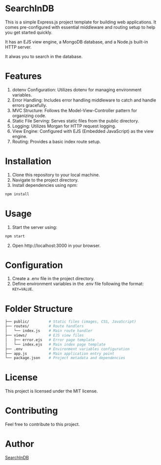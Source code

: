 # SearchInDB

This is a simple Express.js project template for building web applications. It comes pre-configured with essential middleware and routing setup to help you get started quickly.

It has an EJS view engine, a MongoDB database, and a Node.js built-in HTTP server.

It alwas you to search in the database.

# Features

1. dotenv Configuration: Utilizes dotenv for managing environment variables.
2. Error Handling: Includes error handling middleware to catch and handle errors gracefully.
3. MVC Structure: Follows the Model-View-Controller pattern for organizing code.
4. Static File Serving: Serves static files from the public directory.
5. Logging: Utilizes Morgan for HTTP request logging.
6. View Engine: Configured with EJS (Embedded JavaScript) as the view engine.
7. Routing: Provides a basic index route setup.

# Installation

1. Clone this repository to your local machine.
2. Navigate to the project directory.
3. Install dependencies using npm:

```bash
npm install
```

# Usage

1. Start the server using:

```bash
npm start
```

2. Open http://localhost:3000 in your browser.

# Configuration

1. Create a .env file in the project directory.
2. Define environment variables in the .env file following the format: `KEY=VALUE`.

# Folder Structure

```bash
├── public/         # Static files (images, CSS, JavaScript)
├── routes/         # Route handlers
│   └── index.js    # Main route handler
├── views/          # EJS view files
│   ├── error.ejs   # Error page template
│   └── index.ejs   # Main index page template
├── .env            # Environment variables configuration
├── app.js          # Main application entry point
└── package.json    # Project metadata and dependencies
```

# License

This project is licensed under the MIT license.

# Contributing

Feel free to contribute to this project.

# Author

[SearchInDB](https://github.com/anonymus1145/SearchInDB.git)